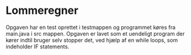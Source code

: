 # Lommeregner
Opgaven har en test oprettet i testmappen og programmet køres fra main.java i src mappen.
Opgaven er lavet som et uendeligt program der kører indtil bruger selv stopper det, ved hjælp af en while loops, som indeholder IF statements.

